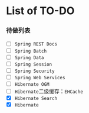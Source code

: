 # List of TO-DO
<!-- @author DHJT 2018-09-10 -->

### 待做列表
- [ ] `Spring REST Docs`
- [ ] `Spring Batch`
- [ ] `Spring Data`
- [ ] `Spring Session`
- [ ] `Spring Security`
- [ ] `Spring Web Services`
- [ ] `Hibernate OGM`
- [ ] `Hibernate`二级缓存：`EHCache`
- [x] `Hibernate Search`
- [x] `Hibernate` 
